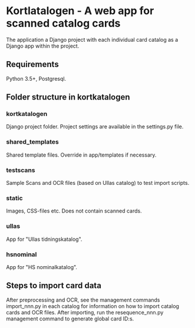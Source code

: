 # Kortlatalogen - A web app for scanned catalog cards

The application a Django project with each individual
card catalog as a Django app within the project.

## Requirements
Python 3.5+, Postgresql.

## Folder structure in kortkatalogen

### kortkatalogen
Django project folder. Project settings are available in the settings.py file.

### shared_templates
Shared template files. Override in app/templates if necessary.

### testscans
Sample Scans and OCR files (based on Ullas catalog) to test import
scripts.

### static
Images, CSS-files etc. Does not contain scanned cards.

### ullas
App for "Ullas tidningskatalog".

### hsnominal
App for "HS nominalkatalog".


## Steps to import card data
After preprocessing and OCR, see the management commands import_nnn.py
in each catalog for information on how to import catalog cards and OCR
files. After importing, run the resequence_nnn.py management command to
generate global card ID:s.


